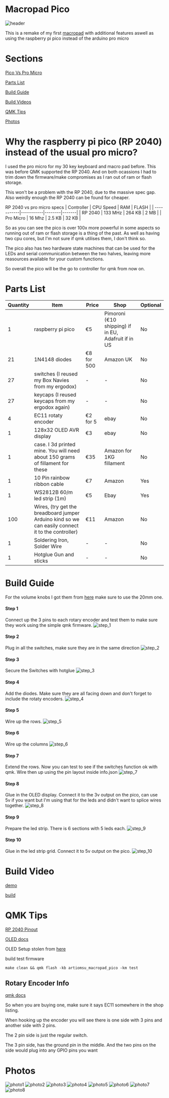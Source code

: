 # Macropad Pico

![header](https://github.com/ArtiomSu/qmk_firmware/raw/artiomsu_macropad_pico/keyboards/artiomsu_macropad_pico/public/images/header.jpg)

This is a remake of my first [macropad](https://github.com/ArtiomSu/qmk_firmware/tree/macropad_artiomsu/keyboards/macropad_artiomsu) with additional features aswell as using the raspberry pi pico instead of the arduino pro micro

# Sections
[Pico Vs Pro Micro](#why-the-raspberry-pi-pico-rp-2040-instead-of-the-usual-pro-micro)

[Parts List](#parts-list)

[Build Guide](#build-guide)

[Build Videos](#build-video)

[QMK Tips](#qmk-tips)

[Photos](#photos)

# Why the raspberry pi pico (RP 2040) instead of the usual pro micro?

I used the pro micro for my 30 key keyboard and macro pad before. This was before QMK supported the RP 2040. And on both ocassions I had to trim down the firmware/make compromises as I ran out of ram or flash storage.

This won't be a problem with the RP 2040, due to the massive spec gap. Also weirdly enough the RP 2040 can be found for cheaper.

RP 2040 vs pro micro specs
| Controller | CPU Speed | RAM    | FLASH |
| -----------|-----------|--------|-------|
| RP 2040    | 133 MHz   | 264 KB | 2 MB  |
| Pro Micro  | 16 Mhz    | 2.5 KB | 32 KB |

So as you can see the pico is over 100x more powerful in some aspects so running out of ram or flash storage is a thing of the past. As well as having two cpu cores, but I'm not sure if qmk utilises them, I don't think so.

The pico also has two hardware state machines that can be used for the LEDs and serial communication between the two halves, leaving more reasources available for your custom functions.

So overall the pico will be the go to controller for qmk from now on.

# Parts List
| Quantity | Item | Price | Shop | Optional |
|----------|------|-------|------|----------|
|1| raspberry pi pico | €5 | Pimoroni (€10 shipping) if in EU, Adafruit if in US | No |
|21| 1N4148 diodes | €8 for 500 | Amazon UK | No |
|27| switches (I reused my Box Navies from my ergodox)| - | - | No |
|27| keycaps (I reused keycaps from my ergodox again)| - | - | No |
|4| EC11 rotaty encoder | €2 for 5 | ebay | No |
|1| 128x32 OLED AVR display | €3 | ebay | No |
|1| case. I 3d printed mine. You will need about 150 grams of fillament for these | €35 | Amazon for 1KG fillament | No |
|1| 10 Pin rainbow ribbon cable | €7 | Amazon | Yes |
|1| WS2812B 60/m led strip (1m) | €5 | Ebay | Yes |
|100| Wires, (try get the breadboard jumper Arduino kind so we can easily connect it to the controller) | €11 | Amazon | No |
|1| Soldering Iron, Solder Wire | - | - | No |
|1| Hotglue Gun and sticks | - | - | No |

# Build Guide

For the volume knobs I got them from [here](https://www.thingiverse.com/thing:4206617) make sure to use the 20mm one. 

#### Step 1
Connect up the 3 pins to each rotary encoder and test them to make sure they work using the simple qmk firmware.
![step_1](https://github.com/ArtiomSu/qmk_firmware/raw/artiomsu_macropad_pico/keyboards/artiomsu_macropad_pico/public/images/step_1.jpg)

#### Step 2
Plug in all the switches, make sure they are in the same direction
![step_2](https://github.com/ArtiomSu/qmk_firmware/raw/artiomsu_macropad_pico/keyboards/artiomsu_macropad_pico/public/images/step_2.jpg)

#### Step 3
Secure the Switches with hotglue
![step_3](https://github.com/ArtiomSu/qmk_firmware/raw/artiomsu_macropad_pico/keyboards/artiomsu_macropad_pico/public/images/step_3.jpg)

#### Step 4
Add the diodes. Make sure they are all facing down and don't forget to include the rotaty encoders.
![step_4](https://github.com/ArtiomSu/qmk_firmware/raw/artiomsu_macropad_pico/keyboards/artiomsu_macropad_pico/public/images/step_4.jpg)

#### Step 5
Wire up the rows.
![step_5](https://github.com/ArtiomSu/qmk_firmware/raw/artiomsu_macropad_pico/keyboards/artiomsu_macropad_pico/public/images/step_5.jpg)

#### Step 6
Wire up the columns
![step_6](https://github.com/ArtiomSu/qmk_firmware/raw/artiomsu_macropad_pico/keyboards/artiomsu_macropad_pico/public/images/step_6.jpg)

#### Step 7
Extend the rows. Now you can test to see if the switches function ok with qmk. Wire then up using the pin layout inside info.json
![step_7](https://github.com/ArtiomSu/qmk_firmware/raw/artiomsu_macropad_pico/keyboards/artiomsu_macropad_pico/public/images/step_7.jpg)

#### Step 8
Glue in the OLED display. Connect it to the 3v output on the pico, can use 5v if you want but I'm using that for the leds and didn't want to splice wires together.
![step_8](https://github.com/ArtiomSu/qmk_firmware/raw/artiomsu_macropad_pico/keyboards/artiomsu_macropad_pico/public/images/step_8.jpg)

#### Step 9
Prepare the led strip. There is 6 sections with 5 leds each.
![step_9](https://github.com/ArtiomSu/qmk_firmware/raw/artiomsu_macropad_pico/keyboards/artiomsu_macropad_pico/public/images/step_9.jpg)

#### Step 10
Glue in the led strip grid. Connect it to 5v output on the pico.
![step_10](https://github.com/ArtiomSu/qmk_firmware/raw/artiomsu_macropad_pico/keyboards/artiomsu_macropad_pico/public/images/step_10.jpg)


# Build Video

[demo](https://www.youtube.com/watch?v=DFtIEDBoUzQ)

[build](https://www.youtube.com/watch?v=P-ggW76Ui1A)

# QMK Tips

[RP 2040 Pinout](https://github.com/qmk/qmk_firmware/blob/master/docs/platformdev_rp2040.md)

[OLED docs](https://github.com/qmk/qmk_firmware/blob/master/docs/feature_oled_driver.md)

OLED Setup stolen from [here](https://learn.adafruit.com/using-qmk-on-rp2040-microcontrollers/kb2040-one-key-keyboard-with-oled-display) 

build test firmware

`make clean && qmk flash -kb artiomsu_macropad_pico -km test`

## Rotary Encoder Info
[qmk docs](https://github.com/qmk/qmk_firmware/blob/master/docs/feature_encoders.md)

So when you are buying one, make sure it says EC11 somewhere in the shop listing.

When hooking up the encoder you will see there is one side with 3 pins and another side with 2 pins.

The 2 pin side is just the regular switch.

The 3 pin side, has the ground pin in the middle. And the two pins on the side would plug into any GPIO pins you want

# Photos

![photo1](https://github.com/ArtiomSu/qmk_firmware/raw/artiomsu_macropad_pico/keyboards/artiomsu_macropad_pico/public/images/photo_1.jpg)
![photo2](https://github.com/ArtiomSu/qmk_firmware/raw/artiomsu_macropad_pico/keyboards/artiomsu_macropad_pico/public/images/photo_2.jpg)
![photo3](https://github.com/ArtiomSu/qmk_firmware/raw/artiomsu_macropad_pico/keyboards/artiomsu_macropad_pico/public/images/photo_3.jpg)
![photo4](https://github.com/ArtiomSu/qmk_firmware/raw/artiomsu_macropad_pico/keyboards/artiomsu_macropad_pico/public/images/photo_4.jpg)
![photo5](https://github.com/ArtiomSu/qmk_firmware/raw/artiomsu_macropad_pico/keyboards/artiomsu_macropad_pico/public/images/photo_5.jpg)
![photo6](https://github.com/ArtiomSu/qmk_firmware/raw/artiomsu_macropad_pico/keyboards/artiomsu_macropad_pico/public/images/photo_6.jpg)
![photo7](https://github.com/ArtiomSu/qmk_firmware/raw/artiomsu_macropad_pico/keyboards/artiomsu_macropad_pico/public/images/photo_7.jpg)
![photo8](https://github.com/ArtiomSu/qmk_firmware/raw/artiomsu_macropad_pico/keyboards/artiomsu_macropad_pico/public/images/photo_8.jpg)


